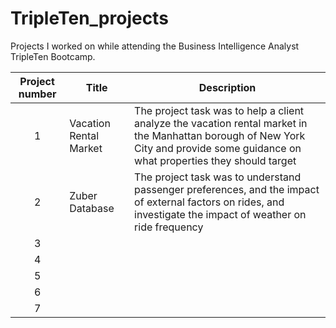 # TripleTen_projects
Projects I worked on while attending the Business Intelligence Analyst TripleTen Bootcamp.


| Project number | Title | Description |
| :-----------: | ----------- |----------- |
| 1 |Vacation Rental Market| The project task was to help a client analyze the vacation rental market in the Manhattan borough of New York City and provide some guidance on what properties they should target |
| 2 |Zuber Database| The project task was to understand passenger preferences, and the impact of external factors on rides, and investigate the impact of weather on ride frequency |
| 3 ||  |
| 4 ||  |
| 5 ||  |
| 6 ||  |
| 7 ||  |

